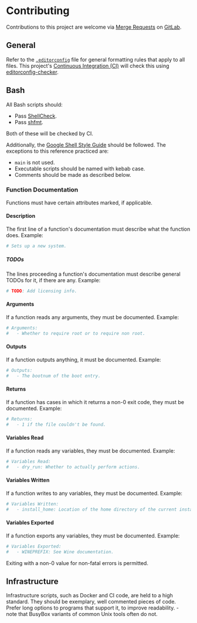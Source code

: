 # Contributing
Contributions to this project are welcome via [Merge Requests](https://docs.gitlab.com/ee/user/project/merge_requests/creating_merge_requests.html) on [GitLab](https://gitlab.com/).

## General
Refer to the [`.editorconfig`](.editorconfig) file for general formatting rules that apply to all files. This project's [Continuous Integration (CI)](https://docs.gitlab.com/ee/ci/) will check this using [editorconfig-checker](https://github.com/editorconfig-checker/editorconfig-checker).

## Bash
All Bash scripts should:
- Pass [ShellCheck](https://github.com/koalaman/shellcheck).
- Pass [shfmt](https://github.com/mvdan/sh#shfmt).

Both of these will be checked by CI.

Additionally, the [Google Shell Style Guide](https://google.github.io/styleguide/shell.xml) should be followed. The exceptions to this reference practiced are:
- `main` is not used.
- Executable scripts should be named with kebab case.
- Comments should be made as described below.

### Function Documentation
Functions must have certain attributes marked, if applicable.

#### Description
The first line of a function's documentation must describe what the function does. Example:
```bash
# Sets up a new system.
```

##### TODOs
The lines proceeding a function's documentation must describe general TODOs for it, if there are any. Example:
```bash
# TODO: Add licensing info.
```

#### Arguments
If a function reads any arguments, they must be documented. Example:
```bash
# Arguments:
#   - Whether to require root or to require non root.
```

#### Outputs
If a function outputs anything, it must be documented. Example:
```bash
# Outputs:
#   - The bootnum of the boot entry.
```

#### Returns
If a function has cases in which it returns a non-0 exit code, they must be documented. Example:
```bash
# Returns:
#   - 1 if the file couldn't be found.
```

#### Variables Read
If a function reads any variables, they must be documented. Example:
```bash
# Variables Read:
#   - dry_run: Whether to actually perform actions.
```

#### Variables Written
If a function writes to any variables, they must be documented. Example:
```bash
# Variables Written:
#   - install_home: Location of the home directory of the current install user.
```

#### Variables Exported
If a function exports any variables, they must be documented. Example:
```bash
# Variables Exported:
#   - WINEPREFIX: See Wine documentation.
```

Exiting with a non-0 value for non-fatal errors is permitted.

## Infrastructure
Infrastructure scripts, such as Docker and CI code, are held to a high standard. They should be exemplary, well commented pieces of code. Prefer long options to programs that support it, to improve readability. - note that BusyBox variants of common Unix tools often do not.
